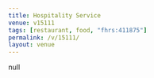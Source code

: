 ```yaml
---
title: Hospitality Service
venue: v15111
tags: [restaurant, food, "fhrs:411875"]
permalink: /v/15111/
layout: venue
---
```

null